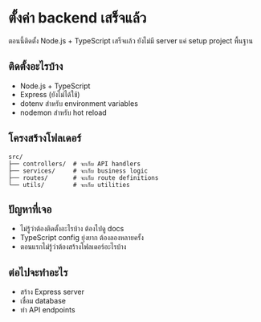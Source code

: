 # ตั้งค่า backend เสร็จแล้ว

ตอนนี้ติดตั้ง Node.js + TypeScript เสร็จแล้ว ยังไม่มี server แค่ setup project พื้นฐาน

## ติดตั้งอะไรบ้าง

- Node.js + TypeScript
- Express (ยังไม่ได้ใช้)
- dotenv สำหรับ environment variables
- nodemon สำหรับ hot reload

## โครงสร้างโฟลเดอร์

```
src/
├── controllers/  # จะเก็บ API handlers
├── services/     # จะเก็บ business logic
├── routes/       # จะเก็บ route definitions
└── utils/        # จะเก็บ utilities
```

## ปัญหาที่เจอ

- ไม่รู้ว่าต้องติดตั้งอะไรบ้าง ต้องไปดู docs
- TypeScript config ยุ่งยาก ต้องลองหลายครั้ง
- ตอนแรกไม่รู้ว่าต้องสร้างโฟลเดอร์อะไรบ้าง

## ต่อไปจะทำอะไร

- สร้าง Express server
- เชื่อม database
- ทำ API endpoints
